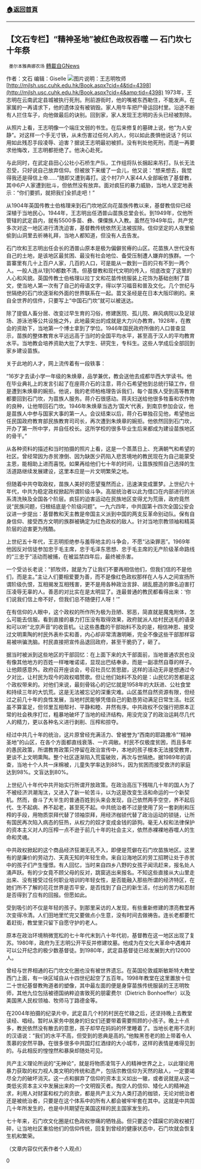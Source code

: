 ###  [:house:返回首頁](https://github.com/ourhimalayas/txt)
---

## 【文石专栏】“精神圣地”被红色政权吞噬 — 石门坎七十年祭
` 墨尔本雅典娜农场` [轉載自GNews](https://gnews.org/zh-hans/565675/)

作者：文石
编辑：Giselle
![](https://gnews-media-offload.s3.amazonaws.com/wp-content/uploads/2020/11/16212954/Screen-Shot-2020-11-17-at-12.29.39-pm.png)图片说明：王志明牧师
[http://mjlsh.usc.cuhk.edu.hk/Book.aspx?cid=4&tid=4398](http://mjlsh.usc.cuhk.edu.hk/Book.aspx?cid=4&amp;tid=4398)
1973年，王志明在云南武定县城被执行死刑。刑前游街时，他的嘴被东西勒住，不能发声。在家属的一再请求下，他的遗体没有被销毁。家人用牛车把尸骨运回村里。沿途不断有人拦住车子，向他做最后的诀别。回到家，家人发现王志明的舌头已经被割除。

从照片上看，王志明像一个端庄文弱的书生。在后来修复的墓碑上说，他“为人安静”。对这样一个手无寸铁，从未伤害过任何人的人，何以如此畏惧他说话？何以用如此残忍手段凌辱、迫害？据说王志明最初被抓，没有判处他死刑，而是一再要求他悔改，王志明都拒绝了。他决心赴死。

与此同时，在武定县田心公社小石桥生产队，工作组将队长捆起来吊打。队长无法忍受，只好说自己放弃信仰。但被放下来缓了一会儿，他又说：“想来想去，我觉得我还是得信上帝……”随即又遭到毒打。这个村7户人家44人全部皈依了基督教，其中6户人家遭到批斗，但依然没有放弃。面对疯狂的暴力威胁，当地人坚定地表示：“你们要抓，就把我们全抓走吧！”

从1904年英国传教士伯格理来到石门坎地区向花苗族传教以来，基督教信仰已经深植于当地民心。1944年，王志明出任洒普山苗族总堂会长。到1949年，仅他所管辖的武定县内，就有5500多苗、彝、傈僳族人入教。虽然在1949年后，共产党多次对这一地区进行清洗迫害，基督教传统依然无法被拔除。信仰坚定的人夜里偷偷到山洞里去祈祷礼拜，当地人都知道，但没有人去告发。

石门坎和王志明出任会长的洒普山原本是极为偏僻贫瘠的山区。花苗族人世代没有自己的土地，是该地区最贫困、最没有社会地位、备受压制遭人嫌弃的族群。一个苗寨里有几十上百户人家，几百的人口，可是能从一数到一百的只有不到一两个人。一般人连从1到10都数不清。但基督教和现代文明的传入，彻底改变了这里的人心和风貌。英国传教士伯格理以拉丁文和花苗传统服装上花饰为基础创制了苗文，使当地人第一次有了自己的母语文字，得以学习福音和普及文化。几个世纪与世隔绝的石门坎逐渐和外面的世界联系在一起。苗文圣经是在日本大阪印刷的。来自全世界的信件，只要写上“中国石门坎”就可以被送达。

除了提倡人畜分居、改变过早生育的习俗，修建医院、孤儿院、麻风病院以及足球场、游泳池等公共设施之外，此地最突出的成就是大力兴办教育。1928年，在教会的资助下，当地第一个博士拿到了学位。1946年国民政府所做的人口普查显示，苗族的整体教育水平远远高于当时的全国平均水平，甚至高于汉人的平均教育水平。当地教会培养资助大批了大学生、研究生，专科生。这些人学成后全部回到家乡建设苗族。

关于此地的人才，网上流传着有一段轶事：

“16岁才去读小学一年级的朱焕章，品学兼优，教会送他去成都华西大学读书。他在毕业典礼上的发言引起了在座蒋介石的注意，蒋介石希望他到总统行辕工作，但是遭到朱焕章的婉拒。他说，我的老师柏格理告诉我们，每个苗族人受到高等教育都要回到石门坎，为苗族人服务。蒋介石很感动。蒋夫妇送给他很多牲畜和农作物的良种，让他带回石门坎。1946年朱焕章当选为‘国大’代表，到南京参加会议，他是苗族人中参与国家大事的第一人。会议结束以后，蒋介石单独召见他，希望他出任民国政府教育部民族教育司司长，再次遭到朱焕章的婉拒。他依然回到石门坎，开办了第一所中学，并自任校长。这所学校的很多毕业生后来都成为建设苗族地区的骨干。”

从各种资料的描述和当时拍摄的照片上看，这是一个蒸蒸日上、充满朝气和希望的社区。曾经常因为赤贫潦倒、因为缺医少药陷入悲苦境地的教民现在为自己能蒙受主恩，能相助上进而喜悦。如果再给他们七十年的时间，让苗族按照自己选择的生活道路继续发展建设，这里本应是一片文明繁荣之地。

但随着中共夺取政权，苗族人美好的愿望戛然而止，迅速演变成噩梦。上世纪六十年代，中共为稳定政权掀起所谓阶级斗争。高层统治者以此为借口在内部进行的派系清洗殃及全国各个阶层。疯狂的迫害运动在民族地区变得尤为荒唐，政府竟然说“民族问题，归根结底是个阶级问题”。一九六四年，中共国第十四次全国公安会议进一步提出：基督教和天主教是帝国主义派到中国的两支反革命别动队。保有自身信仰、接受西方文明的族群被确定为红色政权的敌人。针对当地宗教领袖和精英阶层的迫害更为残酷。

上世纪五十年代，王志明拒绝参与羞辱地主的斗争会，不愿“沾染罪恶”。1969年他因反对信徒参加忠于毛主席，忠于毛泽东思想、忠于毛主席的无产阶级革命路线的“三忠于”活动而被捕，在被监禁四年后，最终被杀害。

一个受访长老说：“抓牧师，就是为了让我们不要再相信他们，但我们信的不是他们，而是主。”主让人们要相爱要为善，而不是像红色政权那样在人与人之间宣扬所谓阶级仇恨，互相揭发互相残害，更不是用各种政治言辞、胡乱臆造的罪名迫害打压凌辱无辜的人。善恶的对比实在是太明显了。连最普通的教民都看得出来：‘你们说我们信上帝不好，但我们总不随便打人呀！’”

在有信仰的人眼中，这个政权的所作所为极为丑陋、邪恶，简直就是魔鬼附体，怎么可能去信服。看到直接的暴力打压没有取得效果，政府就派人给村民送毛的语录和可以听“北京声音”的收音机。让这些愚蠢的干部始料不及的是，相信神恩、接受过文明熏陶的村民外表朴实和善，内心却非常清澈明晰，完全不像这些干部那样容易被哄骗洗脑。村民直接把宣传品退回政府，甚至干脆扔了，砸了。

据当时被派到这些地区的干部回忆：在上面下来的大干部面前，当地普通农民也没有像其他地方的百姓一样唯唯诺诺，显现出巴结奉承，而是一副凛然自尊的样子。让他颇感意外。政府召开座谈会，号召社员忆苦思甜，这样的活动无非是想通过今夕对比，让村民为现今的政权唱赞歌。但让他们始料不及的是：山民忆的苦都是这个政权带来的。对他们来说，最刻骨铭心的记忆就是1958年的大跃进、公社食堂和持续三年的大饥荒。这是无法被忘记的深重灾难。山区虽然自然资源有限，但经过之前几十年的良性发展，当地村民能够凭借自己的勤恳劳动满足日常生活。社区虽不算富足，但邻里互相帮衬、平静和睦、井然有序。中共政权不仅强行把原本正常的社会秩序打烂，粗暴地破坏了当地的经济结构，用没完没了的政治运耗尽几代人的精力，更以各种名义进行剥削、压榨和掠夺。

经过中共几十年的统治，这片原曾经充满活力、曾被誉为“西南的耶路撒冷”“精神圣地”的山区，在各个方面都直线衰落、一片凋敝。村民不仅极度贫困，而且多年的愚民政策，所谓教育政策只停留在政治宣传中，本地的孩子根本无法接受教育，更谈不上文明熏陶。整个社区逐渐陷入荒蛮破败，再次与世隔绝。据1989年的调查，当地十个人共一床棉被，儿童失学率达到88%，因为贫困而接受救济的家庭达到98%。文盲达到80%。

上世纪八十年代中共开始实行所谓开放政策。在政治高压下残喘几十年的国人为了不被经济洪潮淘汰，又进入了新一轮苦斗，以为这是改变生活和命运的一个新契机。然而，奋斗了大半生的普通百姓到头来会发现，自己依然两手空空，养不起后代、生不起病、养不起老，甚至死不起。中共统治者不过是使用了另一套剥削和压榨的手段，用物质崇拜代替了领袖崇拜，用经济枷锁代替了政治运动的锁链，让所有国民再次陷入病态的狂热，从权力的奴才变成金钱的舔狗。毫无人权和法律保护的资本主义对人的压榨一点不逊于前几十年的社会主义，依然赤裸裸地吞噬人的生命和灵魂。

中共政权掀起的这个商品经济狂潮无孔不入，即便是荒僻在石门坎苗族地区。这里有的是廉价的劳动力、天真无知的年轻生命。来自沿海地区的劳工招聘让处于赤贫中的孩子们产生憧憬。有人回忆，当时来自四乡八野的女孩子闻讯赶来，报名处人涌声跃。有的少女竟不顾父母的反对，跳窗逃出来报名。不知这些直接从大山里走出来、没有接受过任何职业培训的年轻女性，是否能融入那些所谓的经济特区，在她们所不了解的花花世界是否平安，是否找到了自己的新生活，付出的苦力和忍耐是否得到了应有的回报。但愿如此。

受到吸引的不仅是年轻的孩子。到那里采访的人发现，有些重新修建的漂亮教堂再次变得冷清。人们田地里忙完又要做点小生意，没有时间去做祷告。连长老都要忙着赶街，教堂里只留下自愿守护的老人。

原本在政治环境稍微宽松的七十年代末到八十年代初，基督教在这一地区出现了复苏。1980年，政府为王志明公开平反并修建坟墓。他成为在文化大革命中遇难并可以公开纪念的极少数基督徒。到1980年，武定县基督徒已经发展到大约12000人。

曾经与世界相通的石门坎文化圈也没有被世界遗忘。在英国伦敦威斯敏斯特大教堂西门上面，有一块区域自从十四世纪起空了五百年。1998年教堂在这里置放十位二十世纪基督教殉道者的塑像，其中最左面的便是身穿苗族传统服装的王志明牧师，其他九位包括被德国纳粹迫害致死的朋霍费尔（Dietrich Bonhoeffer）以及美国黑人民权领袖、牧师马丁路德金等。

在2004年拍摄的纪录片中，武定县几个村的村民在忙碌之后，还坚持晚上去教堂读经、唱经。暂时从家务中脱身的妇女们还要带着需要照顾的小孩子。晚上十点多，教民依然没有散去的意思，孩子却早在妈妈的怀里睡着了。当地长老用不流利的汉语说：“我们的水平不高，但受到的恩典是高的。”他黢黑苍老的脸上带着令人羡慕的安然平静。在很多很多中共国灯红酒绿的大小城市，这样的表情是难得见到的。与此相反的惶惶然和暴戾却随处可见。

共产主义理论所说的“无神论”，就是将物质凌驾于人的精神世界之上，以此理论用暴力获取的权力视人类文明的传统和遗产，包括宗教信仰为天然的敌人，一定要竭尽全力的破坏消灭。这一点和摒弃了信仰的资本主义如出一辙，或者说就是从这一类低劣资本主义中发展出来的一个文明毁灭者。掏空人的信仰、矮化人的精神追求，利用人对财富和权力的贪欲，都是共产主义为人类打造的枷锁，无论对统治者还是被统治者，只要是在这个体系中的所有人都会被牢牢套在其中。这就是中共国几十年所发生的，也是中共期望在美国这样的民主国家发生的。

七十年来，石门坎文化圈是红色政权惨痛的牺牲品。但只要这个蹂躏它的政权被打碎，让当地社区重拾他们的信仰传统，回复到曾经的健康状态中，石门坎就会恢复生机和繁荣。

（文章内容仅代表作者个人观点）

0
